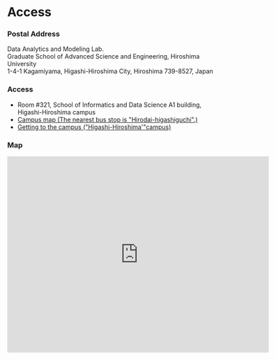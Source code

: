 # Access

### Postal Address
Data Analytics and Modeling Lab.  
Graduate School of Advanced Science and Engineering, Hiroshima University  
1-4-1 Kagamiyama, Higashi-Hiroshima City, Hiroshima 739-8527, Japan 
	
	
	
### Access
- Room #321, School of Informatics and Data Science A1 building, Higashi-Hiroshima campus  
- [Campus map (The nearest bus stop is "Hirodai-higashiguchi".)](https://www.hiroshima-u.ac.jp/en/access/higashihiroshima/busstop_higashihiroshima)  
- [Getting to the campus ("Higashi-Hiroshima'"campus)](https://www.hiroshima-u.ac.jp/en/access)  

### Map
<iframe src="https://www.google.com/maps/embed?pb=!1m18!1m12!1m3!1d606.2702307049956!2d132.71427114461767!3d34.400359328967994!2m3!1f0!2f0!3f0!3m2!1i1024!2i768!4f13.1!3m3!1m2!1s0x35506fd316740bf1%3A0x6bfd330f8695423f!2sA1%2C%201-ch%C5%8Dme-4%20Kagamiyama%2C%20Higashihiroshima%2C%20Hiroshima%20739-0046!5e0!3m2!1sen!2sjp!4v1634048511389!5m2!1sen!2sjp" width="600" height="450" style="border:0;" allowfullscreen="" loading="lazy"></iframe>
